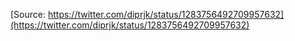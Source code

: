 [Source: https://twitter.com/diprjk/status/1283756492709957632](https://twitter.com/diprjk/status/1283756492709957632)